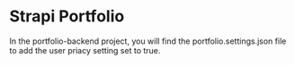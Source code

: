 # Strapi Portfolio

In the portfolio-backend project, you will find the portfolio.settings.json file to add the user priacy setting set to true.